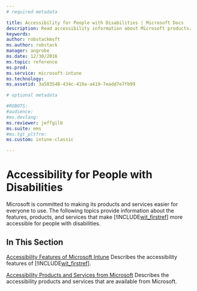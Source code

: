 ```yaml
---
# required metadata

title: Accessibility for People with Disabilities | Microsoft Docs
description: Read accessibility information about Microsoft products.
keywords:
author: robstackmsft
ms.author: robstack
manager: angrobe
ms.date: 12/30/2016
ms.topic: reference
ms.prod:
ms.service: microsoft-intune
ms.technology:
ms.assetid: 3a503548-434c-410a-a419-7eadd7e7fb99

# optional metadata

#ROBOTS:
#audience:
#ms.devlang:
ms.reviewer: jeffgilb
ms.suite: ems
#ms.tgt_pltfrm:
ms.custom: intune-classic

---
```


# Accessibility for People with Disabilities
Microsoft is committed to making its products and services easier for everyone to use. The following topics provide information about the features, products, and services that make [!INCLUDE[wit_firstref](./includes/wit_firstref_md.md)] more accessible for people with disabilities.

## In This Section
[Accessibility Features of Microsoft Intune](accessibility-features-of-microsoft-intune.md)
Describes the accessibility features of [!INCLUDE[wit_firstref](./includes/wit_firstref_md.md)].

[Accessibility Products and Services from Microsoft](accessibility-products-and-services-from-microsoft.md)
Describes the accessibility products and services that are available from Microsoft.
